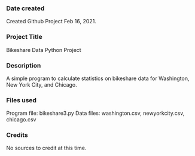 ### Date created
Created Github Project Feb 16, 2021.

### Project Title
Bikeshare Data Python Project

### Description
A simple program to calculate statistics on bikeshare data for Washington, New York City, and Chicago.

### Files used
Program file: bikeshare3.py
Data files: washington.csv, newyorkcity.csv, chicago.csv

### Credits
No sources to credit at this time.
